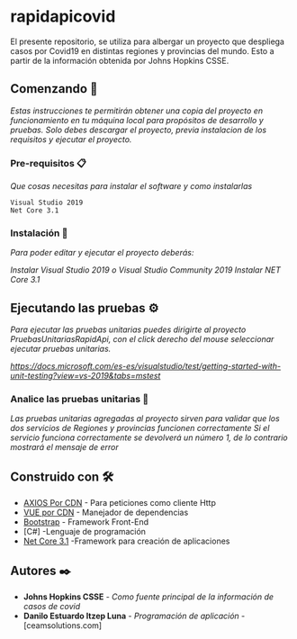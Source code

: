# rapidapicovid
El presente repositorio, se utiliza para albergar un proyecto que despliega casos por Covid19 en distintas regiones y provincias del mundo. Esto a partir de la información obtenida por Johns Hopkins CSSE.

## Comenzando 🚀

_Estas instrucciones te permitirán obtener una copia del proyecto en funcionamiento en tu máquina local para propósitos de desarrollo y pruebas._
_Solo debes descargar el proyecto, previa instalacion de los requisitos y ejecutar el proyecto._

### Pre-requisitos 📋

_Que cosas necesitas para instalar el software y como instalarlas_

```
Visual Studio 2019
Net Core 3.1
```

### Instalación 🔧

_Para poder editar y ejecutar el proyecto deberás:_

_Instalar Visual Studio 2019 o Visual Studio Community 2019_
_Instalar NET Core 3.1_

## Ejecutando las pruebas ⚙️

_Para ejecutar las pruebas unitarias puedes dirigirte al proyecto PruebasUnitariasRapidApi, con el click derecho del mouse seleccionar ejecutar pruebas unitarias._

_https://docs.microsoft.com/es-es/visualstudio/test/getting-started-with-unit-testing?view=vs-2019&tabs=mstest_

### Analice las pruebas unitarias 🔩

_Las pruebas unitarias agregadas al proyecto sirven para validar que los dos servicios de Regiones y provincias funcionen correctamente_
_Si el servicio funciona correctamente se devolverá un número 1, de lo contrario mostrará el mensaje de error_

## Construido con 🛠️

* [AXIOS Por CDN](https://github.com/axios/axios) - Para peticiones como cliente Http
* [VUE por CDN](https://es.vuejs.org/v2/guide/installation.html) - Manejador de dependencias
* [Bootstrap](https://rometools.github.io/rome/) - Framework Front-End
* [C#] -Lenguaje de programación
* [Net Core 3.1](https://dotnet.microsoft.com/download/dotnet/3.1) -Framework para creación de aplicaciones

## Autores ✒️

* **Johns Hopkins CSSE** - *Como fuente principal de la información de casos de covid*
* **Danilo Estuardo Itzep Luna** - *Programación de aplicación* - [ceamsolutions.com]

